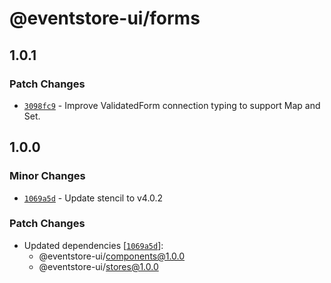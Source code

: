 # @eventstore-ui/forms

## 1.0.1

### Patch Changes

-   [`3098fc9`](https://github.com/EventStore/Design-System/commit/3098fc9c968278353a08c843fecf4a44368453a4) - Improve ValidatedForm connection typing to support Map and Set.

## 1.0.0

### Minor Changes

-   [`1069a5d`](https://github.com/EventStore/Design-System/commit/1069a5d3af7986c56fd616049402315a59bc438c) - Update stencil to v4.0.2

### Patch Changes

-   Updated dependencies [[`1069a5d`](https://github.com/EventStore/Design-System/commit/1069a5d3af7986c56fd616049402315a59bc438c)]:
    -   @eventstore-ui/components@1.0.0
    -   @eventstore-ui/stores@1.0.0
